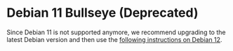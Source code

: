 # Debian 11 Bullseye (Deprecated)

Since Debian 11 is not supported anymore, we recommend upgrading to the latest Debian version and then use the [following instructions on Debian 12](./debian-12.md).
